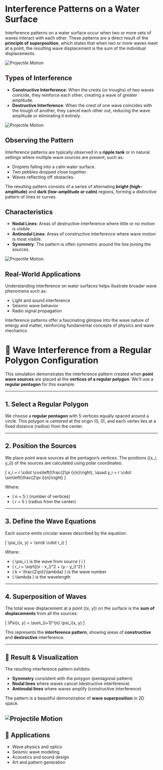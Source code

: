 # Interference Patterns on a Water Surface

Interference patterns on a water surface occur when two or more sets of waves interact with each other. These patterns are a direct result of the **principle of superposition**, which states that when two or more waves meet at a point, the resulting wave displacement is the sum of the individual displacements.

![Projectile Motion](./Pictures/interference_pattern1.png)

## Types of Interference

- **Constructive Interference**: When the crests (or troughs) of two waves coincide, they reinforce each other, creating a wave of greater amplitude.
- **Destructive Interference**: When the crest of one wave coincides with the trough of another, they cancel each other out, reducing the wave amplitude or eliminating it entirely.

![Projectile Motion](./Pictures/types_of_interference.png)

## Observing the Pattern

Interference patterns are typically observed in a **ripple tank** or in natural settings where multiple wave sources are present, such as:

- Droplets falling into a calm water surface.
- Two pebbles dropped close together.
- Waves reflecting off obstacles.

The resulting pattern consists of a series of alternating **bright (high-amplitude)** and **dark (low-amplitude or calm)** regions, forming a distinctive pattern of lines or curves.

## Characteristics

- **Nodal Lines**: Areas of destructive interference where little or no motion is visible.
- **Antinodal Lines**: Areas of constructive interference where wave motion is most visible.
- **Symmetry**: The pattern is often symmetric around the line joining the sources.

![Projectile Motion](./Pictures/interference_characteristics.png)

## Real-World Applications

Understanding interference on water surfaces helps illustrate broader wave phenomena such as:

- Light and sound interference
- Seismic wave behavior
- Radio signal propagation

Interference patterns offer a fascinating glimpse into the wave nature of energy and matter, reinforcing fundamental concepts of physics and wave mechanics.

# 🌊 Wave Interference from a Regular Polygon Configuration

This simulation demonstrates the interference pattern created when **point wave sources** are placed at the **vertices of a regular polygon**. We'll use a **regular pentagon** for this example.

---

## 1. Select a Regular Polygon

We choose a **regular pentagon** with 5 vertices equally spaced around a circle. This polygon is centered at the origin (0, 0), and each vertex lies at a fixed distance (radius) from the center.

---

## 2. Position the Sources

We place point wave sources at the pentagon’s vertices. The positions \((x_i, y_i)\) of the sources are calculated using polar coordinates:

\[
x_i = r \cdot \cos\left(\frac{2\pi i}{n}\right), \quad y_i = r \cdot \sin\left(\frac{2\pi i}{n}\right)
\]

Where:

- \( n = 5 \) (number of vertices)
- \( r = 5 \) (radius from the center)

---

## 3. Define the Wave Equations

Each source emits circular waves described by the equation:

\[
\psi_i(x, y) = \sin(k \cdot r_i)
\]

Where:

- \( \psi_i \) is the wave from source \( i \)
- \( r_i = \sqrt{(x - x_i)^2 + (y - y_i)^2} \)
- \( k = \frac{2\pi}{\lambda} \) is the wave number
- \( \lambda \) is the wavelength

---

## 4. Superposition of Waves

The total wave displacement at a point \((x, y)\) on the surface is the **sum of displacements** from all the sources:

\[
\Psi(x, y) = \sum\_{i=1}^{n} \psi_i(x, y)
\]

This represents the **interference pattern**, showing areas of **constructive** and **destructive** interference.

---

## 🧠 Result & Visualization

The resulting interference pattern exhibits:

- **Symmetry** consistent with the polygon (pentagonal pattern)
- **Nodal lines** where waves cancel (destructive interference)
- **Antinodal lines** where waves amplify (constructive interference)

The pattern is a beautiful demonstration of **wave superposition** in 2D space.

## ![Projectile Motion](./Pictures/pentagon_interference.png)

## 📌 Applications

- Wave physics and optics
- Seismic wave modeling
- Acoustics and sound design
- Art and pattern generation
